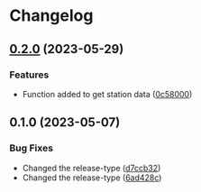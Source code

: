 # Changelog

## [0.2.0](https://github.com/shreshth12/martaAlexaApplication/compare/v0.1.0...v0.2.0) (2023-05-29)


### Features

* Function added to get station data ([0c58000](https://github.com/shreshth12/martaAlexaApplication/commit/0c5800079f63a9dbd28329874c62ca1e6e6d19e4))

## 0.1.0 (2023-05-07)


### Bug Fixes

* Changed the release-type ([d7ccb32](https://github.com/shreshth12/martaAlexaApplication/commit/d7ccb322d6fdc723d9bba92786319711c4bf2f4d))
* Changed the release-type ([6ad428c](https://github.com/shreshth12/martaAlexaApplication/commit/6ad428cc232b8fecdff03d9d4a96d5e8af3660bc))
